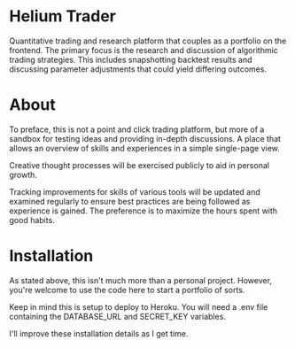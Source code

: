 # Helium Trader
Quantitative trading and research platform that couples as a portfolio on the frontend. The primary focus is the research and discussion of algorithmic trading strategies. This includes snapshotting backtest results and discussing parameter adjustments that could yield differing outcomes.

# About
To preface, this is not a point and click trading platform, but more of a sandbox for testing ideas and providing in-depth discussions. A place that allows an overview of skills and experiences in a simple single-page view.

Creative thought processes will be exercised publicly to aid in personal growth.

Tracking improvements for skills of various tools will be updated and examined regularly to ensure best practices are being followed as experience is gained. The preference is to maximize the hours spent with good habits. 

# Installation
As stated above, this isn't much more than a personal project. However, you're welcome to use the code here to start a portfolio of sorts.

Keep in mind this is setup to deploy to Heroku. You will need a .env file containing the DATABASE_URL and SECRET_KEY variables.

I'll improve these installation details as I get time.
